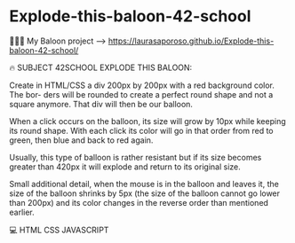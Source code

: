 # Explode-this-baloon-42-school

👩🏻‍💻 My Baloon project --> https://laurasaporoso.github.io/Explode-this-baloon-42-school/

🔥 SUBJECT 42SCHOOL EXPLODE THIS BALOON:

Create in HTML/CSS a div 200px by 200px with a red background color. The bor-
ders will be rounded to create a perfect round shape and not a square anymore. That
div will then be our balloon.

When a click occurs on the balloon, its size will grow by 10px while keeping its round
shape. With each click its color will go in that order from red to green, then blue and
back to red again.

Usually, this type of balloon is rather resistant but if its size becomes greater than
420px it will explode and return to its original size.

Small additional detail, when the mouse is in the balloon and leaves it, the size of the
balloon shrinks by 5px (the size of the balloon cannot go lower than 200px) and its color
changes in the reverse order than mentioned earlier.

💻 HTML CSS JAVASCRIPT
